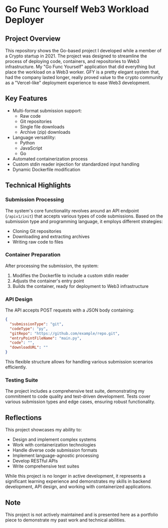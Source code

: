# Go Func Yourself Web3 Workload Deployer

## Project Overview

This repository shows the Go-based project I developed while a member of a Crypto startup in 2021. The project was designed to streamline the process of deploying code, containers, and repositories to Web3 infrastructure. My "Go Func Yourself" application that did everything but place the workload on a Web3 worker. GFY is a pretty elegant system that, had the company lasted longer, really proved value to the crypto community as a "Vercel-like" deployment experience to ease Web3 development.

## Key Features

- Multi-format submission support:
  - Raw code
  - Git repositories
  - Single file downloads
  - Archive (zip) downloads
- Language versatility:
  - Python
  - JavaScript
  - Go
- Automated containerization process
- Custom stdin reader injection for standardized input handling
- Dynamic Dockerfile modification

## Technical Highlights

### Submission Processing

The system's core functionality revolves around an API endpoint (`/apiv1/init`) that accepts various types of code submissions. Based on the submission type and programming language, it employs different strategies:

- Cloning Git repositories
- Downloading and extracting archives
- Writing raw code to files

### Container Preparation

After processing the submission, the system:

1. Modifies the Dockerfile to include a custom stdin reader
2. Adjusts the container's entry point
3. Builds the container, ready for deployment to Web3 infrastructure

### API Design

The API accepts POST requests with a JSON body containing:

```json
{
  "submissionType": "git",
  "codeType": "py",
  "gitRepo": "https://github.com/example/repo.git",
  "entryPointFileName": "main.py",
  "code": "",
  "downloadURL": ""
}
```

This flexible structure allows for handling various submission scenarios efficiently.

### Testing Suite

The project includes a comprehensive test suite, demonstrating my commitment to code quality and test-driven development. Tests cover various submission types and edge cases, ensuring robust functionality.

## Reflections

This project showcases my ability to:

- Design and implement complex systems
- Work with containerization technologies
- Handle diverse code submission formats
- Implement language-agnostic processing
- Develop RESTful APIs
- Write comprehensive test suites

While this project is no longer in active development, it represents a significant learning experience and demonstrates my skills in backend development, API design, and working with containerized applications.

## Note

This project is not actively maintained and is presented here as a portfolio piece to demonstrate my past work and technical abilities.
